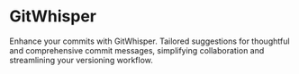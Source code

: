 # GitWhisper
Enhance your commits with GitWhisper. Tailored suggestions for thoughtful and comprehensive commit messages, simplifying collaboration and streamlining your versioning workflow.
